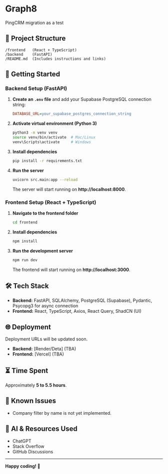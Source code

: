 # Graph8 

PingCRM migration as a test

## 📂 Project Structure
```
/frontend   (React + TypeScript)
/backend    (FastAPI)
/README.md  (Includes instructions and links)
```

## 🚀 Getting Started

### Backend Setup (FastAPI)

1. **Create an `.env` file** and add your Supabase PostgreSQL connection string:
   ```ini
   DATABASE_URL=your_supabase_postgres_connection_string
   ```

2. **Activate virtual environment (Python 3)**
   ```bash
   python3 -m venv venv
   source venv/bin/activate  # Mac/Linux
   venv\Scripts\activate     # Windows
   ```

3. **Install dependencies**
   ```bash
   pip install -r requirements.txt
   ```

4. **Run the server**
   ```bash
   uvicorn src.main:app --reload
   ```

   The server will start running on **http://localhost:8000**.

### Frontend Setup (React + TypeScript)

1. **Navigate to the frontend folder**
   ```bash
   cd frontend
   ```

2. **Install dependencies**
   ```bash
   npm install
   ```

3. **Run the development server**
   ```bash
   npm run dev
   ```

   The frontend will start running on **http://localhost:3000**.

## 🛠️ Tech Stack
- **Backend:** FastAPI, SQLAlchemy, PostgreSQL (Supabase), Pydantic, Psycopg3 for async connection
- **Frontend:** React, TypeScript, Axios, React Query, ShadCN (UI)

## 🌐 Deployment
Deployment URLs will be updated soon.

- **Backend:** [Render/Deta] (TBA)
- **Frontend:** [Vercel] (TBA)

## ⏳ Time Spent
Approximately **5 to 5.5 hours**.

## 🔧 Known Issues
- Company filter by name is not yet implemented.

## 🤖 AI & Resources Used
- ChatGPT
- Stack Overflow
- GitHub Discussions

---
**Happy coding! 🚀**

